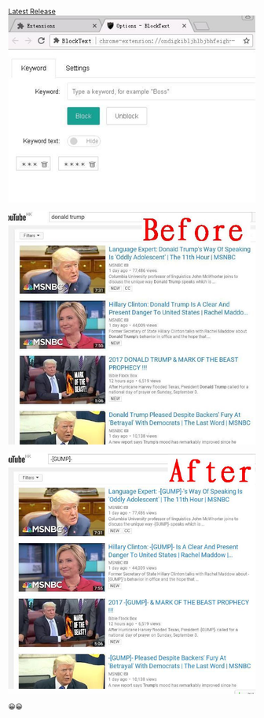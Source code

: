 [Latest Release](https://github.com/ohsorry/BlockText/releases)
![settings1](README/en_settings1.JPG)





![before](README/en_before.jpg)

![after](README/en_after.jpg)

😀😀
